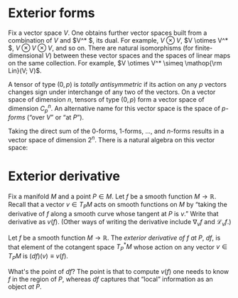 <!-- -*- fill-column: 64; eval: (auto-fill-mode -1); eval: (visual-fill-column-mode 1); eval: (visual-line-mode 1); eval: (adaptive-wrap-prefix-mode 1) -*- -->

# Exterior forms

Fix a vector space $V$. One obtains further vector spaces built from a combination of $V$ and $V^* $, its dual. For example, $V \otimes V$, $V \otimes V^* $, $V \otimes V \otimes V$, and so on. There are natural isomorphisms (for finite-dimensional $V$) between these vector spaces and the spaces of linear maps on the same collection. For example, $V \otimes V^* \simeq \mathop{\rm Lin}(V; V)$. 

A tensor of type $(0, p)$ is _totally antisymmetric_ if its action on any $p$ vectors changes sign under interchange of any two of the vectors. On a vector space of dimension $n$, tensors of type $(0, p)$ form a vector space of dimension $C^n_p$. An alternative name for this vector space is the space of _$p$-forms_ (“over $V$” or “at $P$”). 

Taking the direct sum of the $0$-forms, $1$-forms, ..., and $n$-forms results in a vector space of dimension $2^n$. There is a natural algebra on this vector space: 


# Exterior derivative

Fix a manifold $M$ and a point $P \in M$. Let $f$ be a smooth function $M \to \mathbb{R}$. Recall that a vector $v \in T_P M$ acts on smooth functions on $M$ by “taking the derivative of $f$ along a smooth curve whose tangent at $P$ is $v$.” Write that derivative as $v(f)$. (Other ways of writing the derivative include $\nabla_v f$ and $\mathscr{L}_v f$.)

Let $f$ be a smooth function $M\to\mathbb{R}$. The _exterior derivative of $f$ at $P$_, $df$, is that element of the cotangent space $T^*_P M$ whose action on any vector $v\in T_P M$ is $(df)(v) \equiv v(f)$. 

What's the point of $df$? The point is that to compute $v(f)$ one needs to know $f$ in the region of $P$, whereas $df$ captures that “local” information as an object _at_ $P$. 



